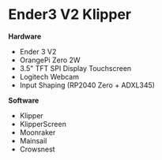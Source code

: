 # Ender3 V2 Klipper

**Hardware**

- Ender 3 V2
- OrangePi Zero 2W
- 3.5" TFT SPI Display Touchscreen
- Logitech Webcam
- Input Shaping (RP2040 Zero + ADXL345)

**Software**

- Klipper
- KlipperScreen
- Moonraker
- Mainsail
- Crowsnest
